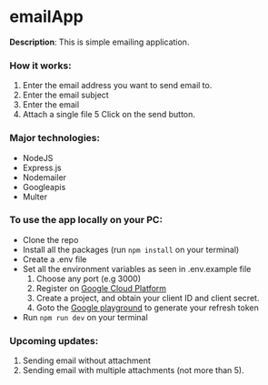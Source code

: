# emailApp

**Description**: This is simple emailing application.

### How it works: 
 1. Enter the email address you want to send email to.
 2. Enter  the email subject
 3. Enter the email
 4. Attach a single file
 5  Click on the send button.
 
### Major technologies:
 - NodeJS
 - Express.js
 - Nodemailer
 - Googleapis
 - Multer
 
 ### To use the app locally on your PC:
 - Clone the repo
 - Install all the packages (run `npm install` on your terminal)
 - Create a .env file
 - Set all the environment variables as seen in .env.example file
      1. Choose any port (e.g 3000)
      2. Register on [Google Cloud Platform](https://console.cloud.google.com)
      3. Create a project, and obtain your client ID and client secret.
      4. Goto the [Google playground](https://developers.google.com/oauthplayground) to generate your refresh token
 - Run `npm run dev` on your terminal
 
 
 ### Upcoming updates:
 1. Sending email without attachment
 2. Sending email with multiple attachments (not more than 5).
  

